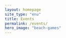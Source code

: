 ```yaml
---
layout: homepage
site_type: "enu"
title: Events
permalink: /events/
hero_image: "beach-games"
---
```


<!--- This child document initializes the page in Jekyll. -->
